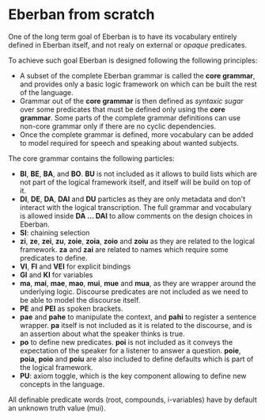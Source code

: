 # Eberban from scratch

One of the long term goal of Eberban is to have its vocabulary entirely defined
in Eberban itself, and not realy on external or _opaque_ predicates.

To achieve such goal Eberban is designed following the following principles:

- A subset of the complete Eberban grammar is called the __core grammar__, and
  provides only a basic logic framework on which can be built the rest of the
  language.
- Grammar out of the __core grammar__ is then defined as _syntaxic sugar_ over
  some predicates that must be defined only using the __core grammar__. Some
  parts of the complete grammar definitions can use non-core grammar only if
  there are no cyclic dependencies.
- Once the complete grammar is defined, more vocabulary can be added to
  model required for speech and speaking about wanted subjects.

The core grammar contains the following particles:

- __BI__, __BE__, __BA__, and __BO__. __BU__ is not included as it allows to
  build lists which are not part of the logical framework itself, and itself
  will be build on top of it.
- __DI__, __DE__, __DA__, __DAI__ and __DU__ particles as they are only metadata
  and don't interact with the logical transcription. The full grammar and
  vocabulary is allowed inside __DA ... DAI__ to allow comments on the design
  choices in Eberban.
- __SI__: chaining selection
- __zi__, __ze__, __zei__, __zu__, __zoie__, __zoia__, __zoio__ and __zoiu__ as
  they are related to the logical framework. __za__ and __zai__ are related to
  names which require some predicates to define.
- __VI__, __FI__ and __VEI__ for explicit bindings
- __GI__ and __KI__ for variables
- __ma__, __mai__, __mae__, __mao__, __mui__, __mue__ and __mua__, as they are
  wrapper around the underlying logic. Discourse predicates are not included as
  we need to be able to model the discourse itself.
- __PE__ and __PEI__ as spoken brackets.
- __pae__ and __pahe__ to manipulate the context, and __pahi__ to register a
  sentence wrapper. __pa__ itself is not included as it is related to the
  discourse, and is an assertion about what the speaker thinks is true.
- __po__ to define new predicates. __poi__ is not included as it conveys the
  expectation of the speaker for a listener to answer a question.
  __poie__, __poia__, __poio__ and __poiu__ are also included to define defaults
  which is part of the logical framework.
- __PU__: axiom toggle, which is the key component allowing to define new
  concepts in the language.

All definable predicate words (root, compounds, i-variables) have by default
an unknown truth value (mui).